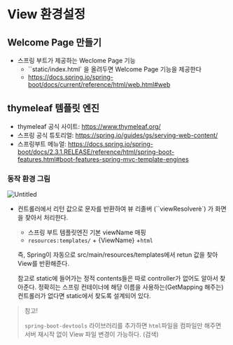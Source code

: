 # View 환경설정

## Welcome Page 만들기

- 스프링 부트가 제공하는 Weclome Page 기능
  - ``static/index.html` 을 올려두면 Welcome Page 기능을 제공한다
  - https://docs.spring.io/spring-boot/docs/current/reference/html/web.html#web

## thymeleaf 템플릿 엔진

- thymeleaf 공식 사이트: https://www.thymeleaf.org/
- 스프링 공식 튜토리얼: https://spring.io/guides/gs/serving-web-content/
- 스프링부트 메뉴얼:  https://docs.spring.io/spring-boot/docs/2.3.1.RELEASE/reference/html/spring-boot-features.html#boot-features-spring-mvc-template-engines

### 동작 환경 그림

![Untitled](https://s3-us-west-2.amazonaws.com/secure.notion-static.com/ba0f6864-6299-4478-823e-21b64106d828/Untitled.png)

- 컨트롤러에서 리턴 값으로 문자를 반환하여 뷰 리졸버 (``viewResolverè`) 가 화면을 찾아서 처리한다.

  - 스프링 부트 템플릿엔진 기본 viewName 매핑
  - `resources:templates/` + {ViewName} +`html`

  즉, Spring이 자동으로 src/main/resources/templates에서 retun 값을 찾아 View를 반환해준다.

  참고로 static에 들어가는 정적 contents들은 따로 controller가 없어도 알아서 찾아준다. 정확히는 스프링 컨테이너에 해당 이름을 사용하는(GetMapping 해주는) 컨트롤러가 없다면 static에서 찾도록 설계되어 있다.

> 참고!
>
> `spring-boot-devtools` 라이브러리를 추가하면 `html`파일을 컴파일만 해주면 서버 재시작 없이 View 파일 변경이 가능하다. (검색)